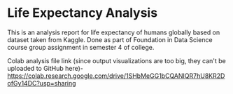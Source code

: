 # Life Expectancy Analysis
This is an analysis report for life expectancy of humans globally based on dataset taken from Kaggle. Done as part of Foundation in Data Science course group assignment in semester 4 of college.

Colab analysis file link (since output visualizations are too big, they can't be uploaded to GitHub here)- https://colab.research.google.com/drive/1SHbMeGG1bCQANIQR7hU8KR2DofGy14DC?usp=sharing 
